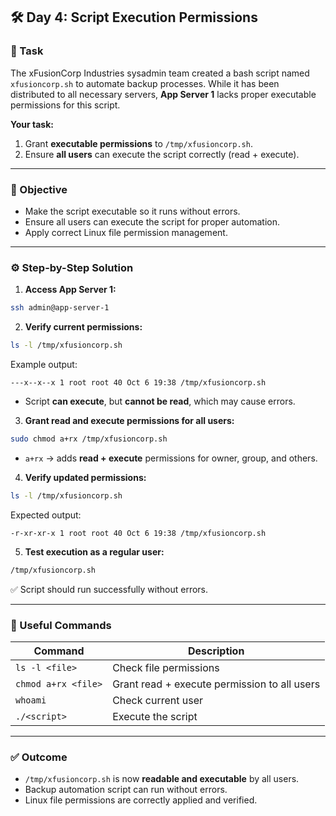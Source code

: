## 🛠️ Day 4: Script Execution Permissions

### **📌 Task**

The xFusionCorp Industries sysadmin team created a bash script named `xfusioncorp.sh` to automate backup processes.
While it has been distributed to all necessary servers, **App Server 1** lacks proper executable permissions for this script.

**Your task:**

1. Grant **executable permissions** to `/tmp/xfusioncorp.sh`.
2. Ensure **all users** can execute the script correctly (read + execute).

---

### **🎯 Objective**

* Make the script executable so it runs without errors.
* Ensure all users can execute the script for proper automation.
* Apply correct Linux file permission management.

---

### **⚙️ Step-by-Step Solution**

1. **Access App Server 1:**

```bash
ssh admin@app-server-1
```

2. **Verify current permissions:**

```bash
ls -l /tmp/xfusioncorp.sh
```

Example output:

```
---x--x--x 1 root root 40 Oct 6 19:38 /tmp/xfusioncorp.sh
```

* Script **can execute**, but **cannot be read**, which may cause errors.

3. **Grant read and execute permissions for all users:**

```bash
sudo chmod a+rx /tmp/xfusioncorp.sh
```

* `a+rx` → adds **read + execute** permissions for owner, group, and others.

4. **Verify updated permissions:**

```bash
ls -l /tmp/xfusioncorp.sh
```

Expected output:

```
-r-xr-xr-x 1 root root 40 Oct 6 19:38 /tmp/xfusioncorp.sh
```

5. **Test execution as a regular user:**

```bash
/tmp/xfusioncorp.sh
```

✅ Script should run successfully without errors.

---

### **🧰 Useful Commands**

| Command             | Description                                  |
| ------------------- | -------------------------------------------- |
| `ls -l <file>`      | Check file permissions                       |
| `chmod a+rx <file>` | Grant read + execute permission to all users |
| `whoami`            | Check current user                           |
| `./<script>`        | Execute the script                           |

---

### **✅ Outcome**

* `/tmp/xfusioncorp.sh` is now **readable and executable** by all users.
* Backup automation script can run without errors.
* Linux file permissions are correctly applied and verified.


